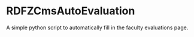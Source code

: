RDFZCmsAutoEvaluation
=====================

A simple python script to automatically fill in the faculty evaluations page.
